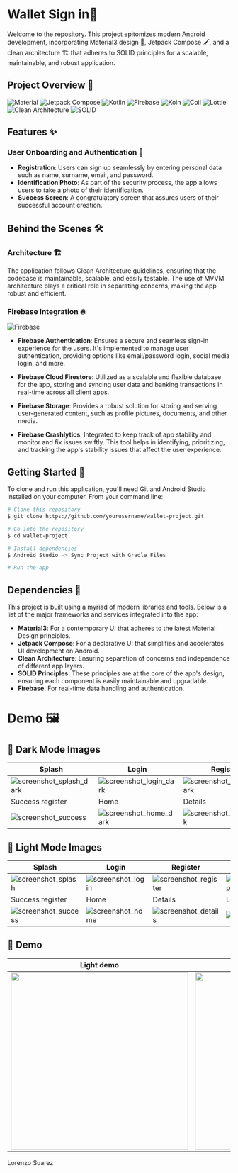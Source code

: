 #  Wallet Sign in📱

Welcome to the repository. This project epitomizes modern Android development, incorporating Material3 design 🎨, Jetpack Compose 🖌️, and a clean architecture 🏗️ that adheres to SOLID principles for a scalable, maintainable, and robust application.

## Project Overview 👀

![Material](https://img.shields.io/badge/Material-Design-blue.svg?style=flat)
![Jetpack Compose](https://img.shields.io/badge/Jetpack%20Compose-1.4.3-brightgreen.svg?style=flat)
![Kotlin](https://img.shields.io/badge/kotlin-1.7.10-blue.svg?logo=kotlin)
![Firebase](https://img.shields.io/badge/Firebase-BOM%2032.4.0-orange)
![Koin](https://img.shields.io/badge/Koin-DI-green.svg?style=flat)
![Coil](https://img.shields.io/badge/Coil-Image%20Loading-blue.svg?style=flat)
![Lottie](https://img.shields.io/badge/Lottie-Animations-ff69b4.svg?style=flat)
![Clean Architecture](https://img.shields.io/badge/Clean%20Architecture-Enabled-green)
![SOLID](https://img.shields.io/badge/SOLID-Principles-blueviolet)


## Features ✨

### User Onboarding and Authentication 🔐

- **Registration**: Users can sign up seamlessly by entering personal data such as name, surname, email, and password.
- **Identification Photo**: As part of the security process, the app allows users to take a photo of their identification.
- **Success Screen**: A congratulatory screen that assures users of their successful account creation.

## Behind the Scenes 🛠️

### Architecture 🏗️

The application follows Clean Architecture guidelines, ensuring that the codebase is maintainable, scalable, and easily testable. The use of MVVM architecture plays a critical role in separating concerns, making the app robust and efficient.

### Firebase Integration 🔥

![Firebase](https://img.shields.io/badge/Firebase-orange?logo=firebase)

- **Firebase Authentication**: Ensures a secure and seamless sign-in experience for the users. It's implemented to manage user authentication, providing options like email/password login, social media login, and more.
  
- **Firebase Cloud Firestore**: Utilized as a scalable and flexible database for the app, storing and syncing user data and banking transactions in real-time across all client apps.

- **Firebase Storage**: Provides a robust solution for storing and serving user-generated content, such as profile pictures, documents, and other media.

- **Firebase Crashlytics**: Integrated to keep track of app stability and monitor and fix issues swiftly. This tool helps in identifying, prioritizing, and tracking the app's stability issues that affect the user experience.
  
## Getting Started 🚀

To clone and run this application, you'll need Git and Android Studio installed on your computer. From your command line:

```bash
# Clone this repository
$ git clone https://github.com/yourusername/wallet-project.git

# Go into the repository
$ cd wallet-project

# Install dependencies
$ Android Studio -> Sync Project with Gradle Files

# Run the app
```

## Dependencies 🧰

This project is built using a myriad of modern libraries and tools. Below is a list of the major frameworks and services integrated into the app:

- **Material3**: For a contemporary UI that adheres to the latest Material Design principles.
- **Jetpack Compose**: For a declarative UI that simplifies and accelerates UI development on Android.
- **Clean Architecture**: Ensuring separation of concerns and independence of different app layers.
- **SOLID Principles**: These principles are at the core of the app's design, ensuring each component is easily maintainable and upgradable.
- **Firebase**: For real-time data handling and authentication.

# Demo 🖼️

## 📸 Dark Mode Images

| Splash | Login| Register | Home (empty) |
|---------|---------|---------|---------|
| ![screenshot_splash_dark](https://github.com/lorenzosuarez/Wallet-Project/assets/55887438/aa6305a7-af5e-46e8-8dc4-85dda4136ea7) | ![screenshot_login_dark](https://github.com/lorenzosuarez/Wallet-Project/assets/55887438/a6a0a204-4f1c-4b9f-aee7-9031fcfffc0f) | ![screenshot_register_dark](https://github.com/lorenzosuarez/Stori-Challenge/assets/55887438/57adc5cd-0a28-4f49-af8a-297728ca698f) | ![screenshot_home_empty_dark](https://github.com/lorenzosuarez/Stori-Challenge/assets/55887438/bbe2ba47-f456-424d-8291-0a2c25c769b9) |
| Success register | Home | Details | Logout |
| ![screenshot_success](https://github.com/lorenzosuarez/Stori-Challenge/assets/55887438/9a6242eb-15ef-4eee-9e6c-e55b24b2469b) | ![screenshot_home_dark](https://github.com/lorenzosuarez/Stori-Challenge/assets/55887438/3447ccd5-c588-4ce5-ad2b-4dccd2dbbeb2) | ![screenshot_details_dark](https://github.com/lorenzosuarez/Stori-Challenge/assets/55887438/e698257f-e2ef-4cfd-b4c7-214f2f5fe709) | ![screenshot_logout_dark](https://github.com/lorenzosuarez/Stori-Challenge/assets/55887438/c4008339-2bdc-400c-a987-9fb53d12215f) |


## 📸 Light Mode Images

| Splash | Login| Register | Home (empty) |
|---------|---------|---------|---------|
| ![screenshot_splash](https://github.com/lorenzosuarez/Wallet-Project/assets/55887438/aa6305a7-af5e-46e8-8dc4-85dda4136ea7) | ![screenshot_login](https://github.com/lorenzosuarez/Wallet-Project/assets/55887438/3d8573ad-201e-4d11-8d94-3abddb55f65a) | ![screenshot_register](https://github.com/lorenzosuarez/Stori-Challenge/assets/55887438/9861f9c3-b065-4dd8-92af-5017f972dcab) | ![screenshot_home_empty](https://github.com/lorenzosuarez/Stori-Challenge/assets/55887438/9db2a1fd-1424-447b-bfa2-08ddd989a920) |
| Success register | Home | Details | Logout |
| ![screenshot_success](https://github.com/lorenzosuarez/Stori-Challenge/assets/55887438/9a6242eb-15ef-4eee-9e6c-e55b24b2469b) | ![screenshot_home](https://github.com/lorenzosuarez/Stori-Challenge/assets/55887438/7c7c5f6a-7700-46bd-b9f1-d01f60e42836) | ![screenshot_details](https://github.com/lorenzosuarez/Stori-Challenge/assets/55887438/54c48258-b294-4739-ab75-9bc136e94a2a) |![screenshot_logout](https://github.com/lorenzosuarez/Stori-Challenge/assets/55887438/c8a00ee4-5e49-42a1-be8d-0b19d03508b4) |


## 🎥 Demo

| Light demo | Dark demo |
|------------|-----------|
| <img src="https://github.com/lorenzosuarez/Wallet-Project/assets/55887438/b7efc9fd-f890-454b-aca9-a5bc506de983" width="400"> | <img src="https://github.com/lorenzosuarez/Wallet-Project/assets/55887438/3b9e30b2-4de1-4b6c-9852-cbec3afae660" width="400"> |






Lorenzo Suarez
